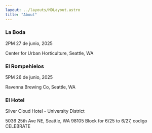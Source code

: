 ```yaml
---
layout: ../layouts/MDLayout.astro
title: "About"
---
```


### La Boda

2PM 27 de junio, 2025

Center for Urban Horticulture, Seattle, WA

### El Rompehielos

5PM 26 de junio, 2025

Ravenna Brewing Co, Seattle, WA

### El Hotel
Silver Cloud Hotel - University District

5036 25th Ave NE, Seattle, WA 98105
Block for 6/25 to 6/27, codigo CELEBRATE
